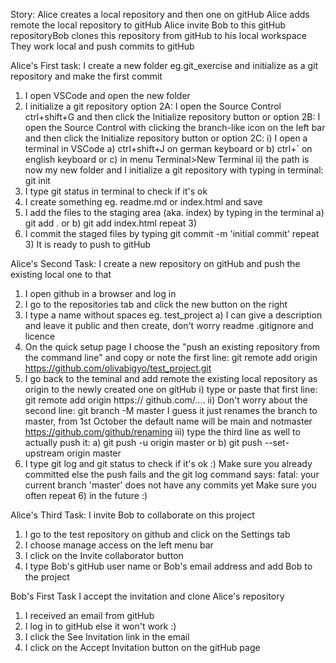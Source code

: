 Story:
Alice creates a local repository and then one on gitHub
Alice adds remote the local repository to gitHub
Alice invite Bob to this gitHub repositoryBob clones this repository from gitHub to his local workspace
They work local and push commits to gitHub

Alice's First task:
I create a new folder eg.git_exercise and initialize as a git repository and make the first commit
1) I open VSCode and open the new folder
2) I initialize a git repository
    option 2A: I open the Source Control ctrl+shift+G and then click the Initialize repository button or
    option 2B: I open the Source Control with clicking the branch-like icon on the left bar and then click the Initialize repository button or
    option 2C:
        i) I open a terminal in VSCode
            a) ctrl+shift+J on german keyboard or
            b) ctrl+` on english keyboard or
            c) in menu Terminal>New Terminal
        ii) the path is now my new folder and I initialize a git repository with typing in terminal: git init
3) I type git status in terminal to check if it's ok
4) I create something eg. readme.md or index.html and save
5) I add the files to the staging area (aka. index) by typing in the terminal
    a) git add .  or
    b) git add index.html
repeat 3)
6) I commit the staged files by typing git commit -m 'initial commit'
repeat 3)
It is ready to push to gitHub

Alice's Second Task:
I create a new repository on gitHub and push the existing local one to that
1) I open github in a browser and log in
2) I go to the repositories tab and click the new button on the right
3) I type a name without spaces eg. test_project  a) I can give a description and leave it public and then create, don't worry readme .gitignore and licence
4) On the quick setup page I choose the "push an existing repository from the command line" and copy or note the first line: git remote add origin https://github.com/olivabigyo/test_project.git
5) I go back to the teminal and add remote the existing local repository as origin to the newly created one on gitHub
    i) type or paste that first line: git remote add origin https:// github.com/....
    ii) Don't worry about the second line: git branch -M master  I guess it just renames the branch to master, from 1st October the default name will be main and notmaster https://github.com/github/renaming
    iii) type the third line as well to actually push it:
        a) git push -u origin master or
        b) git push --set-upstream origin master
6) I type git log and git status to check if it's ok :)
Make sure you already committed else the push fails and the git log command says:
fatal: your current branch 'master' does not have any commits yet
Make sure you often repeat 6) in the future :)

Alice's Third Task:
I invite Bob to collaborate on this project
1) I go to the test repository on github and click on the Settings tab
2) I choose manage access on the left menu bar
3) I click on the Invite collaborator button
4) I type Bob's gitHub user name or Bob's email address and add Bob to the project

Bob's First Task
I accept the invitation and clone Alice's repository
1) I received an email from gitHub
2) I log in to gitHub else it won't work :)
3) I click the See Invitation link in the email
4) I click on the Accept Invitation button on the gitHub page

